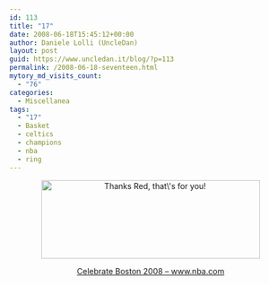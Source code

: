 ```yaml
---
id: 113
title: "17"
date: 2008-06-18T15:45:12+00:00
author: Daniele Lolli (UncleDan)
layout: post
guid: https://www.uncledan.it/blog/?p=113
permalink: /2008-06-18-seventeen.html
mytory_md_visits_count:
  - "76"
categories:
  - Miscellanea
tags:
  - "17"
  - Basket
  - celtics
  - champions
  - nba
  - ring
---
```

<p style="text-align: center;">
  <a title="NBA Official Site" href="http://www.nba.com" target="_blank"><img class="alignnone aligncenter" style="border: 0pt none;" src="http://www.nba.com/media/finals2008/doccigar_587_080617.jpg" alt="Thanks Red, that\'s for you!" width="390" height="140" /></a>
</p>

<p style="text-align: center;">
  <a href="http://web.archive.org/web/20120215050352/http://www.nba.com/finals2008/08finals_celebrate_BOS2.swf" target="_blank">Celebrate Boston 2008 &#8211; www.nba.com</a>
</p>